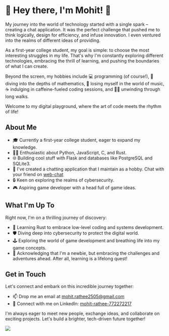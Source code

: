 # 🚀 Hey there, I'm Mohit! 👋

My journey into the world of technology started with a single spark – creating a chat application. It was the perfect challenge that pushed me to think logically, design for efficiency, and infuse innovation. I even ventured into the realms of different ideas of providing.

As a first-year college student, my goal is simple: to choose the most interesting struggles in my life. That's why I'm constantly exploring different technologies, embracing the thrill of learning, and pushing the boundaries of what I can create.

Beyond the screen, my hobbies include 💻 programming (of course!), 🔢  diving into the depths of mathematics, 🎵 losing myself in the world of music, ☕ indulging in caffeine-fueled coding sessions, and 🚶‍♂️ unwinding through long walks. 

Welcome to my digital playground, where the art of code meets the rhythm of life!

## About Me

- 🎓 Currently a first-year college student, eager to expand my knowledge.
- 👨‍💻 Enthusiastic about Python, JavaScript, C, and Rust.
- 🌐 Building cool stuff with Flask and databases like PostgreSQL and SQLite3.
- 💬 I've created a chatting application that I maintain as a hobby. Chat with your friend on [web-chat](https://www.webchat.onrender.com)
- 🔒 Keen on exploring the realms of cybersecurity.
- 🎮 Aspiring game developer with a head full of game ideas.

## What I'm Up To

Right now, I'm on a thrilling journey of discovery:

- 📘 Learning Rust to embrace low-level coding and systems development.
- 🛡️ Diving deep into cybersecurity to protect the digital world.
- 🕹️ Exploring the world of game development and breathing life into my game concepts.
- 🌱 Acknowledging that I'm a newbie, but embracing the challenges and adventures ahead. After all, learning is a lifelong quest!

## Get in Touch

Let's connect and embark on this incredible journey together:

- 📫 Drop me an email at [mohit.rathee2505@gmail.com](mailto:mohit.rathee2505@gmail.com)
- 💼 Connect with me on LinkedIn: [mohit-rathee-772272217](https://www.linkedin.com/in/mohit-rathee-772272217)
<!-- - 🌐 Check out my website (if you have one): [Your Website](https://www.yourwebsite.com).-->

I'm always eager to meet new people, exchange ideas, and collaborate on exciting projects. Let's build a brighter, tech-driven future together!

<img src="https://github-readme-streak-stats.herokuapp.com/?user=mohit-rathee&theme=github-dark">
